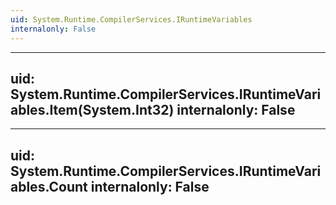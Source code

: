 ```yaml
---
uid: System.Runtime.CompilerServices.IRuntimeVariables
internalonly: False
---
```


---
uid: System.Runtime.CompilerServices.IRuntimeVariables.Item(System.Int32)
internalonly: False
---

---
uid: System.Runtime.CompilerServices.IRuntimeVariables.Count
internalonly: False
---
